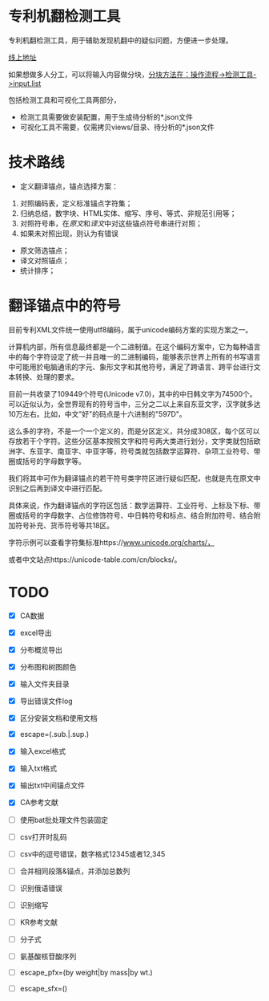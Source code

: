 # 专利机翻检测工具

专利机翻检测工具，用于辅助发现机翻中的疑似问题，方便进一步处理。

[线上地址](https://github.com/xiabo0816/PatTransErrorDetect)

如果想做多人分工，可以将输入内容做分块，[分块方法在：操作流程->检测工具->input.list](###`input.list`)

包括检测工具和可视化工具两部分，
* 检测工具需要做安装配置，用于生成待分析的*.json文件
* 可视化工具不需要，仅需拷贝views/目录、待分析的*.json文件

# 技术路线
* 定义翻译锚点，锚点选择方案：
1. 对照编码表，定义标准锚点字符集；
2. 归纳总结，数字块、HTML实体、缩写、序号、等式、非规范引用等；
3. 对照符号串，在*原文*和*译文*中对这些锚点符号串进行对照；
4. 如果未对照出现，则认为有错误
* 原文筛选锚点；
* 译文对照锚点；
* 统计排序；

# 翻译锚点中的符号

目前专利XML文件统一使用utf8编码，属于unicode编码方案的实现方案之一。

计算机内部，所有信息最终都是一个二进制值。在这个编码方案中，它为每种语言中的每个字符设定了统一并且唯一的二进制编码，能够表示世界上所有的书写语言中可能用於电脑通讯的字元、象形文字和其他符号，满足了跨语言、跨平台进行文本转换、处理的要求。

目前一共收录了109449个符号(Unicode v7.0)，其中的中日韩文字为74500个。可以近似认为，全世界现有的符号当中，三分之二以上来自东亚文字，汉字就多达10万左右。比如，中文"好"的码点是十六进制的"597D"。

这么多的字符，不是一个一个定义的，而是分区定义，共分成308区，每个区可以存放若干个字符。这些分区基本按照文字和符号两大类进行划分，文字类就包括欧洲字、东亚字、南亚字、中亚字等，符号类就包括数学运算符、杂项工业符号、带圈或括号的字母数字等。

我们将其中可作为翻译锚点的若干符号类字符区进行疑似匹配，也就是先在原文中识别之后再到译文中进行匹配。

具体来说，作为翻译锚点的字符区包括：数学运算符、工业符号、上标及下标、带圈或括号的字母数字、占位修饰符号、中日韩符号和标点、结合附加符号、结合附加符号补充、货币符号等共18区。

字符示例可以查看字符集标准https://www.unicode.org/charts/，

或者中文站点https://unicode-table.com/cn/blocks/。

# TODO 
- [x] CA数据
- [x] excel导出
- [x] 分布概览导出
- [x] 分布图和树图颜色
- [x] 输入文件夹目录
- [x] 导出错误文件log
- [x] 区分安装文档和使用文档
- [x] escape=(.sub.|.sup.)
- [x] 输入excel格式
- [x] 输入txt格式
- [x] 输出txt中间锚点文件
- [x] CA参考文献

- [ ] 使用bat批处理文件包装固定
- [ ] csv打开时乱码
- [ ] csv中的逗号错误，数字格式12345或者12,345
- [ ] 合并相同段落&锚点，并添加总数列
- [ ] 识别俄语错误
- [ ] 识别缩写
- [ ] KR参考文献
- [ ] 分子式
- [ ] 氨基酸核苷酸序列
- [ ] escape_pfx=(by weight|by mass|by wt\.)
- [ ] escape_sfx=()
